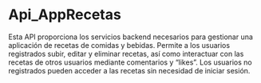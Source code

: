 # Api_AppRecetas
Esta API proporciona los servicios backend necesarios para gestionar una aplicación de recetas de comidas y bebidas. Permite a los usuarios registrados subir, editar y eliminar recetas, así como interactuar con las recetas de otros usuarios mediante comentarios y “likes”. Los usuarios no registrados pueden acceder a las recetas sin necesidad de iniciar sesión.
